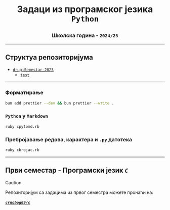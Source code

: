 # <p align="center">Задаци из програмског језика `Python`</p>

### <p align="center">Школска година - `2024/25`</p>

---

## Структуа репозиторијума

- [`drugiSemestar-2025`](drugiSemestar-2025/)
    - [`test`](drugiSemestar-2025/test/)

---

### Форматирање

```bash
bun add prettier --dev && bun prettier --write .
```

### `Python` у `Markdown`

```bash
ruby cpytomd.rb
```

### Пребројавање редова, карактера и `.py` датотека

```bash
ruby cbrojac.rb
```

---

## Први семестар - Програмски језик ***`C`***
> [!CAUTION]
> Репозиторијум са задацима из првог семестра можете пронаћи на:
> <br>
> <br>
> [***`crnobog69/c`***](https://github.com/crnobog69/c)